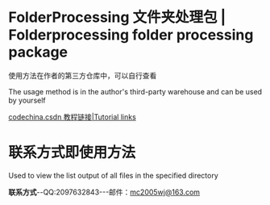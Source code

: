 # FolderProcessing 文件夹处理包 | Folderprocessing folder processing package


使用方法在作者的第三方仓库中，可以自行查看


The usage method is in the author's third-party warehouse and can be used by yourself

[codechina.csdn 教程链接|Tutorial links](https://blog.csdn.net/qq_53280175?spm=1000.2115.3001.5343)


# 联系方式即使用方法


Used to view the list output of all files in the specified directory



**联系方式**--QQ:2097632843---邮件：mc2005wj@163.com
